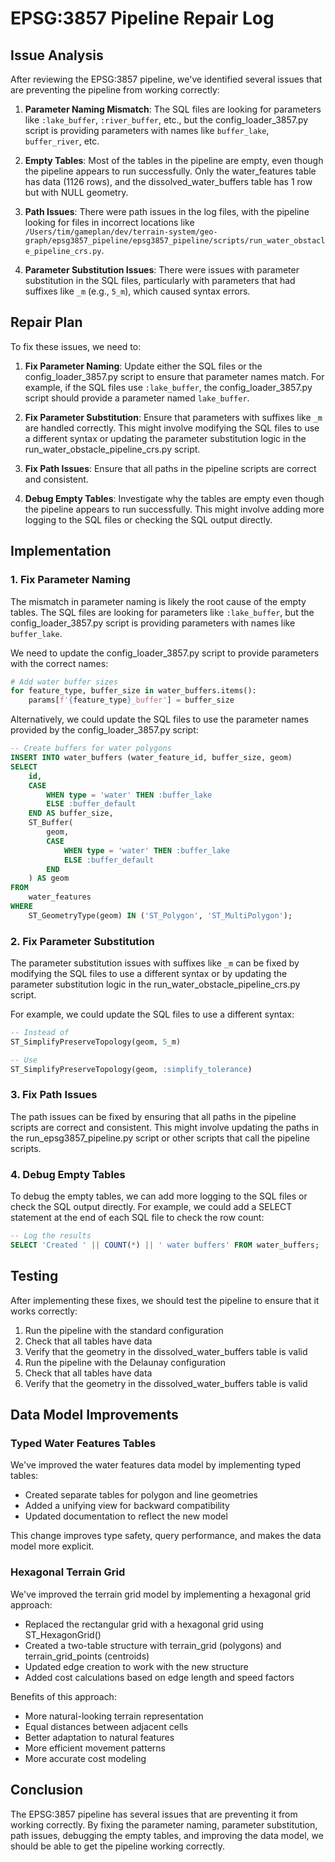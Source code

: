# EPSG:3857 Pipeline Repair Log

## Issue Analysis

After reviewing the EPSG:3857 pipeline, we've identified several issues that are preventing the pipeline from working correctly:

1. **Parameter Naming Mismatch**: The SQL files are looking for parameters like `:lake_buffer`, `:river_buffer`, etc., but the config_loader_3857.py script is providing parameters with names like `buffer_lake`, `buffer_river`, etc.

2. **Empty Tables**: Most of the tables in the pipeline are empty, even though the pipeline appears to run successfully. Only the water_features table has data (1126 rows), and the dissolved_water_buffers table has 1 row but with NULL geometry.

3. **Path Issues**: There were path issues in the log files, with the pipeline looking for files in incorrect locations like `/Users/tim/gameplan/dev/terrain-system/geo-graph/epsg3857_pipeline/epsg3857_pipeline/scripts/run_water_obstacle_pipeline_crs.py`.

4. **Parameter Substitution Issues**: There were issues with parameter substitution in the SQL files, particularly with parameters that had suffixes like `_m` (e.g., `5_m`), which caused syntax errors.

## Repair Plan

To fix these issues, we need to:

1. **Fix Parameter Naming**: Update either the SQL files or the config_loader_3857.py script to ensure that parameter names match. For example, if the SQL files use `:lake_buffer`, the config_loader_3857.py script should provide a parameter named `lake_buffer`.

2. **Fix Parameter Substitution**: Ensure that parameters with suffixes like `_m` are handled correctly. This might involve modifying the SQL files to use a different syntax or updating the parameter substitution logic in the run_water_obstacle_pipeline_crs.py script.

3. **Fix Path Issues**: Ensure that all paths in the pipeline scripts are correct and consistent.

4. **Debug Empty Tables**: Investigate why the tables are empty even though the pipeline appears to run successfully. This might involve adding more logging to the SQL files or checking the SQL output directly.

## Implementation

### 1. Fix Parameter Naming

The mismatch in parameter naming is likely the root cause of the empty tables. The SQL files are looking for parameters like `:lake_buffer`, but the config_loader_3857.py script is providing parameters with names like `buffer_lake`.

We need to update the config_loader_3857.py script to provide parameters with the correct names:

```python
# Add water buffer sizes
for feature_type, buffer_size in water_buffers.items():
    params[f'{feature_type}_buffer'] = buffer_size
```

Alternatively, we could update the SQL files to use the parameter names provided by the config_loader_3857.py script:

```sql
-- Create buffers for water polygons
INSERT INTO water_buffers (water_feature_id, buffer_size, geom)
SELECT 
    id,
    CASE
        WHEN type = 'water' THEN :buffer_lake
        ELSE :buffer_default
    END AS buffer_size,
    ST_Buffer(
        geom,
        CASE
            WHEN type = 'water' THEN :buffer_lake
            ELSE :buffer_default
        END
    ) AS geom
FROM 
    water_features
WHERE 
    ST_GeometryType(geom) IN ('ST_Polygon', 'ST_MultiPolygon');
```

### 2. Fix Parameter Substitution

The parameter substitution issues with suffixes like `_m` can be fixed by modifying the SQL files to use a different syntax or by updating the parameter substitution logic in the run_water_obstacle_pipeline_crs.py script.

For example, we could update the SQL files to use a different syntax:

```sql
-- Instead of
ST_SimplifyPreserveTopology(geom, 5_m)

-- Use
ST_SimplifyPreserveTopology(geom, :simplify_tolerance)
```

### 3. Fix Path Issues

The path issues can be fixed by ensuring that all paths in the pipeline scripts are correct and consistent. This might involve updating the paths in the run_epsg3857_pipeline.py script or other scripts that call the pipeline scripts.

### 4. Debug Empty Tables

To debug the empty tables, we can add more logging to the SQL files or check the SQL output directly. For example, we could add a SELECT statement at the end of each SQL file to check the row count:

```sql
-- Log the results
SELECT 'Created ' || COUNT(*) || ' water buffers' FROM water_buffers;
```

## Testing

After implementing these fixes, we should test the pipeline to ensure that it works correctly:

1. Run the pipeline with the standard configuration
2. Check that all tables have data
3. Verify that the geometry in the dissolved_water_buffers table is valid
4. Run the pipeline with the Delaunay configuration
5. Check that all tables have data
6. Verify that the geometry in the dissolved_water_buffers table is valid

## Data Model Improvements

### Typed Water Features Tables

We've improved the water features data model by implementing typed tables:

- Created separate tables for polygon and line geometries
- Added a unifying view for backward compatibility
- Updated documentation to reflect the new model

This change improves type safety, query performance, and makes the data model more explicit.

### Hexagonal Terrain Grid

We've improved the terrain grid model by implementing a hexagonal grid approach:

- Replaced the rectangular grid with a hexagonal grid using ST_HexagonGrid()
- Created a two-table structure with terrain_grid (polygons) and terrain_grid_points (centroids)
- Updated edge creation to work with the new structure
- Added cost calculations based on edge length and speed factors

Benefits of this approach:
- More natural-looking terrain representation
- Equal distances between adjacent cells
- Better adaptation to natural features
- More efficient movement patterns
- More accurate cost modeling

## Conclusion

The EPSG:3857 pipeline has several issues that are preventing it from working correctly. By fixing the parameter naming, parameter substitution, path issues, debugging the empty tables, and improving the data model, we should be able to get the pipeline working correctly.
